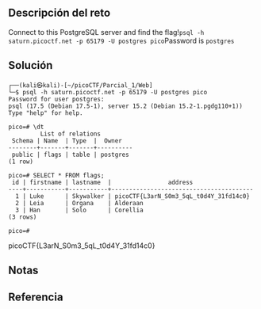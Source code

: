 ## Descripción del reto
Connect to this PostgreSQL server and find the flag!`psql -h saturn.picoctf.net -p 65179 -U postgres pico`Password is `postgres`

## Solución

```
┌──(kali㉿kali)-[~/picoCTF/Parcial_1/Web]
└─$ psql -h saturn.picoctf.net -p 65179 -U postgres pico
Password for user postgres: 
psql (17.5 (Debian 17.5-1), server 15.2 (Debian 15.2-1.pgdg110+1))
Type "help" for help.

pico=# \dt
         List of relations
 Schema | Name  | Type  |  Owner   
--------+-------+-------+----------
 public | flags | table | postgres
(1 row)

pico=# SELECT * FROM flags;
 id | firstname | lastname  |                address                 
----+-----------+-----------+----------------------------------------
  1 | Luke      | Skywalker | picoCTF{L3arN_S0m3_5qL_t0d4Y_31fd14c0}
  2 | Leia      | Organa    | Alderaan
  3 | Han       | Solo      | Corellia
(3 rows)

pico=# 

```

picoCTF{L3arN_S0m3_5qL_t0d4Y_31fd14c0}

## Notas


## Referencia